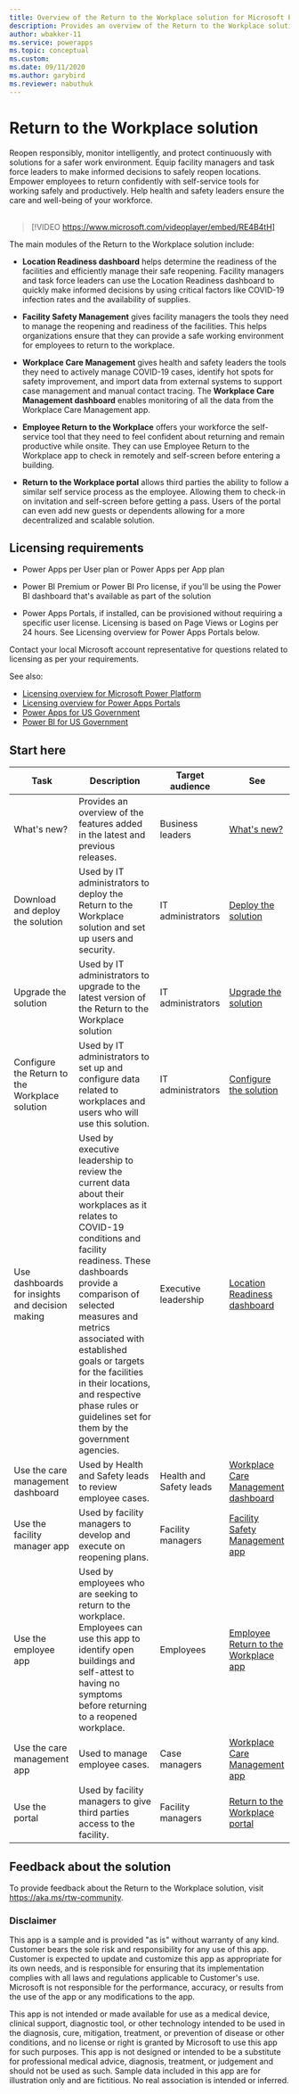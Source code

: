 ```yaml
---
title: Overview of the Return to the Workplace solution for Microsoft Power Platform | Microsoft Docs
description: Provides an overview of the Return to the Workplace solution.
author: wbakker-11
ms.service: powerapps
ms.topic: conceptual
ms.custom: 
ms.date: 09/11/2020
ms.author: garybird
ms.reviewer: nabuthuk
---
```

# Return to the Workplace solution

Reopen responsibly, monitor intelligently, and protect continuously with solutions for a safer work environment. Equip facility managers and task force leaders to make informed decisions to safely reopen locations. Empower employees to return confidently with self-service tools for working safely and productively. Help health and safety leaders ensure the care and well-being of your workforce.
<br/><br/>

> [!VIDEO https://www.microsoft.com/videoplayer/embed/RE4B4tH]

The main modules of the Return to the Workplace solution include:

- **Location Readiness dashboard** helps determine the readiness of the facilities and efficiently manage their safe reopening. Facility managers and task force leaders can use the Location Readiness dashboard to quickly make informed decisions by using critical factors like COVID-19 infection rates and the availability of supplies.

- **Facility Safety Management** gives facility managers the tools they need to manage the reopening and readiness of the facilities. This helps organizations ensure that they can provide a safe working environment for employees to return to the workplace.

- **Workplace Care Management** gives health and safety leaders the tools they need to actively manage COVID-19 cases, identify hot spots for safety improvement, and import data from external systems to support case management and manual contact tracing. The **Workplace Care Management dashboard** enables monitoring of all the data from the Workplace Care Management app.

- **Employee Return to the Workplace** offers your workforce the self-service tool that they need to feel confident about returning and remain productive while onsite. They can use Employee Return to the Workplace app to check in remotely and self-screen before entering a building.

- **Return to the Workplace portal** allows third parties the ability to follow a similar self service process as the employee. Allowing them to check-in on invitation and self-screen before getting a pass. Users of the portal can even add new guests or dependents allowing for a more decentralized and scalable solution.

## Licensing requirements

- Power Apps per User plan or Power Apps per App plan

- Power BI Premium or Power BI Pro license, if you'll be using the Power BI dashboard that's available as part of the solution 

- Power Apps Portals, if installed, can be provisioned without requiring a specific user license. Licensing is based on Page Views or Logins per 24 hours. See Licensing overview for Power Apps Portals below.

Contact your local Microsoft account representative for questions related to licensing as per your requirements.

See also: 

- [Licensing overview for Microsoft Power Platform](https://docs.microsoft.com/power-platform/admin/pricing-billing-skus)
- [Licensing overview for Power Apps Portals](https://docs.microsoft.com/power-platform/admin/powerapps-flow-licensing-faq#portals)
- [Power Apps for US Government](https://docs.microsoft.com/power-platform/admin/powerapps-us-government)
- [Power BI for US Government](https://docs.microsoft.com/power-bi/service-govus-overview)

## Start here

|Task | Description|Target audience|See|
|-----|------------|---------------|---|
|What's new?|Provides an overview of the features added in the latest and previous releases. |Business leaders|[What's new?](whats-new.md)|
|Download and deploy the solution| Used by IT administrators to deploy the Return to the Workplace solution and set up users and security.|IT administrators|[Deploy the solution](deploy.md)|
|Upgrade the solution| Used by IT administrators to upgrade to the latest version of the Return to the Workplace solution|IT administrators|[Upgrade the solution](upgrade.md)|
|Configure the Return to the Workplace solution| Used by IT administrators to set up and configure data related to workplaces and users who will use this solution.|IT administrators|[Configure the solution](configure.md)|
|Use dashboards for insights and decision making|Used by executive leadership to review the current data about their workplaces as it relates to COVID-19 conditions and facility readiness. These dashboards provide a comparison of selected measures and metrics associated with established goals or targets for the facilities in their locations, and respective phase rules or guidelines set for them by the government agencies.|Executive leadership|[Location Readiness dashboard](dashboard-for-executive-leadership.md)|
|Use the care management dashboard|Used by Health and Safety leads to review employee cases.|Health and Safety leads|[Workplace Care Management dashboard](dashboard-case-management.md)|
|Use the facility manager app| Used by facility managers to develop and execute on reopening plans.|Facility managers|[Facility Safety Management app](app-for-facility-manager.md)
|Use the employee app|Used by employees who are seeking to return to the workplace. Employees can use this app to identify open buildings and self-attest to having no symptoms before returning to a reopened workplace.|Employees|[Employee Return to the Workplace app](app-for-employee.md)
|Use the care management app|Used to manage employee cases.|Case managers|[Workplace Care Management app](app-for-health-and-safety-lead.md)
|Use the portal |Used by facility managers to give third parties access to the facility.|Facility managers|[Return to the Workplace portal](portal-extension.md)|

## Feedback about the solution

To provide feedback about the Return to the Workplace solution, visit <https://aka.ms/rtw-community>.

### Disclaimer

This app is a sample and is provided "as is" without warranty of any kind.  Customer bears the sole risk and responsibility for any use of this app.  Customer is expected to update and customize this app as appropriate for its own needs, and is responsible for ensuring that its implementation complies with all laws and regulations applicable to Customer's use.  Microsoft is not responsible for the performance, accuracy, or results from the use of the app or any modifications to the app.  

This app is not intended or made available for use as a medical device, clinical support, diagnostic tool, or other technology intended to be used in the diagnosis, cure, mitigation, treatment, or prevention of disease or other conditions, and no license or right is granted by Microsoft to use this app for such purposes. This app is not designed or intended to be a substitute for professional medical advice, diagnosis, treatment, or judgement and should not be used as such. Sample data included in this app are for illustration only and are fictitious. No real association is intended or inferred. 
